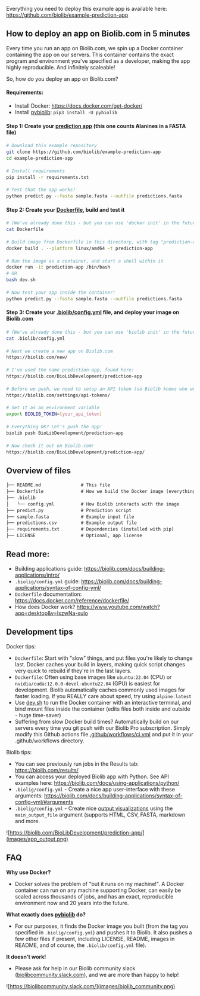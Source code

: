 Everything you need to deploy this example app is available here: https://github.com/biolib/example-prediction-app

## How to deploy an app on Biolib.com in 5 minutes

Every time you run an app on Biolib.com, we spin up a Docker container containing the app on our servers. This container contains the exact program and environment you've specified as a developer, making the app highly reproducible. And infinitely scaleable!

So, how do you deploy an app on Biolib.com?

#### Requirements:
- Install Docker: https://docs.docker.com/get-docker/
- Install [pybiolib](https://pypi.org/project/pybiolib/): `pip3 install -U pybiolib`

#### Step 1: Create your [prediction app](https://github.com/biolib/example-prediction-app/blob/main/predict.py) (this one counts Alanines in a FASTA file)

```bash
# Download this example repository
git clone https://github.com/biolib/example-prediction-app
cd example-prediction-app

# Install requirements
pip install -r requirements.txt

# Test that the app works!
python predict.py --fasta sample.fasta --outfile predictions.fasta
```

#### Step 2: Create your [Dockerfile](https://github.com/biolib/example-prediction-app/blob/main/Dockerfile), build and test it

```bash
# (We've already done this - but you can use 'docker init' in the future)
cat Dockerfile

# Build image from Dockerfile in this directory, with tag "prediction-app"
docker build . --platform linux/amd64 -t prediction-app

# Run the image as a container, and start a shell within it
docker run -it prediction-app /bin/bash
# OR
bash dev.sh

# Now test your app inside the container!
python predict.py --fasta sample.fasta --outfile predictions.fasta
```

#### Step 3: Create your [.biolib/config.yml](https://github.com/biolib/example-prediction-app/blob/main/.biolib/config.yml) file, and deploy your image on Biolib.com

```bash
# (We've already done this - but you can use 'biolib init' in the future)
cat .biolib/config.yml

# Next we create a new app on Biolib.com
https://biolib.com/new/

# I've used the name prediction-app, found here:
https://biolib.com/BioLibDevelopment/prediction-app

# Before we push, we need to setup an API token (so Biolib knows who we are)
https://biolib.com/settings/api-tokens/

# Set it as an environment variable
export BIOLIB_TOKEN=[your_api_token]

# Everything OK? Let's push the app!
biolib push BioLibDevelopment/prediction-app

# Now check it out on Biolib.com!
https://biolib.com/BioLibDevelopment/prediction-app/
```

## Overview of files
```markdown
├── README.md               # This file
├── Dockerfile              # How we build the Docker image (everything you need, code-wise)
├── .biolib
│   └── config.yml          # How Biolib interacts with the image 
├── predict.py              # Prediction script
├── sample.fasta            # Example input file
├── predictions.csv         # Example output file
├── requirements.txt        # Dependencies (installed with pip)
├── LICENSE                 # Optional, app license
```

## Read more:
- Building applications guide: https://biolib.com/docs/building-applications/intro/
- `.biolig/config.yml` guide: https://biolib.com/docs/building-applications/syntax-of-config-yml/
- `Dockerfile` documentation: https://docs.docker.com/reference/dockerfile/
- How does Docker work? https://www.youtube.com/watch?app=desktop&v=IxzwNa-xuIo

## Development tips
Docker tips:
- `Dockerfile`: Start with "slow" things, and put files you're likely to change last. Docker caches your build in layers, making quick script changes very quick to rebuild if they're in the last layers.
- `Dockerfile`: Often using base images like `ubuntu:22.04` (CPU) or `nvidia/cuda:12.0.0-devel-ubuntu22.04` (GPU) is easiest for development. Biolib automatically caches commonly used images for faster loading. If you REALLY care about speed, try using `alpine:latest`
- Use [dev.sh](https://github.com/biolib/example-prediction-app/blob/main/dev.sh) to run the Docker container with an interactive terminal, and bind mount files inside the container (edits files both inside and outside - huge time-saver)
- Suffering from slow Docker build times? Automatically build on our servers every time you git push with our Biolib Pro subscription. Simply modify this Github actions file [.github/workflows/ci.yml](https://github.com/biolibtech/app-musite/blob/develop/.github/workflows/ci.yml) and put it in your .github/workflows directory.

Biolib tips:
- You can see previously run jobs in the Results tab: https://biolib.com/results/
- You can access your deployed Biolib app with Python. See API examples here: https://biolib.com/docs/using-applications/python/
- `.biolig/config.yml` - Create a nice app user-interface with these arguments: https://biolib.com/docs/building-applications/syntax-of-config-yml/#arguments
- `.biolig/config.yml` - Create nice [output visualizations](https://biolib.com/docs/building-applications/output/) using the `main_output_file` argument (supports HTML, CSV, FASTA, markdown and more.

![https://biolib.com/BioLibDevelopment/prediction-app/](images/app_output.png)

## FAQ

**Why use Docker?**
- Docker solves the problem of "but it runs on my machine!". A Docker container can run on any machine supporting Docker, can easily be scaled across thousands of jobs, and has an exact, reproducible environment now and 20 years into the future.

**What exactly does [pybiolib](https://pypi.org/project/pybiolib/) do?**
- For our purposes, it finds the Docker image you built (from the tag you specified in `.biolig/config.yml`) and pushes it to Biolib. It also pushes a few other files if present, including LICENSE, README, images in README, and of course, the `.biolib/config.yml` file).

**It doesn't work!**
- Please ask for help in our Biolib community slack ([biolibcommunity.slack.com](https://biolibcommunity.slack.com/)), and we are more than happy to help!

![https://biolibcommunity.slack.com/](images/biolib_community.png)
